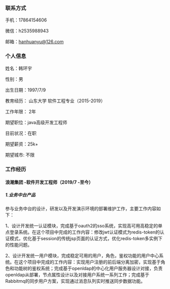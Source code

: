 ### 联系方式

手机：17864154606

微信：h2535988943

邮箱：hanhuanyu@126.com

### 个人信息

姓名：韩环宇

性别：男

出生日期：1997/7/9

教育经历： 山东大学 软件工程专业（2015-2019）

工作年限： 2年

期望职位：java高级开发工程师

目前状况：在职

期望薪资：25k+

期望城市: 不限

### 工作经历

#### 浪潮集团 -软件开发工程师（2019/7 -至今） 

##### 1.业务中台产品

参与业务中台的设计，研发以及开发演示环境的部署维护工作，主要工作内容如下：

1、设计开发统一认证模块，完成基于oauth2的sso系统，实现高可用高稳定的单点登录系统。在这个项目中完成的工作内容：修改jwt认证模式为redis-token的认证模式，优化基于session的传统jsp页面的认证方式，优化redis-token多实例下的性能问题。

2、设计开发统一用户模块，完成稳定可用的用户，角色，鉴权功能的用户中心系统。在这个项目中完成的工作内容：实现用户注册的前后端分离加密，实现基于角色和功能树的鉴权系统；完成基于openldap的中心化用户服务器设计对接，负责openldap从部署，节点属性设计以及对接用户系统一系列工作；完成基于Rabbitmq的同步用户方案，实现通过消息队列实时推送同步数据功能。

